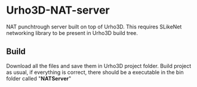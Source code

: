 # Urho3D-NAT-server
NAT punchtrough server built on top of Urho3D. This requires SLikeNet networking library to be present in Urho3D build tree.

## Build
Download all the files and save them in Urho3D project folder. Build project as usual, if everything is correct, there should be a executable in the bin folder called "<b>NATServer</b>"
